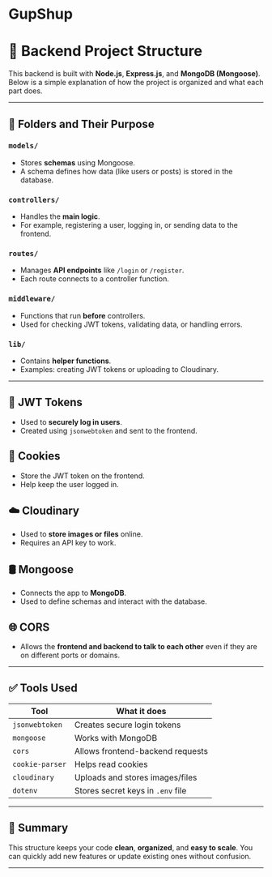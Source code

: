 # GupShup
# 🚀 Backend Project Structure

This backend is built with **Node.js**, **Express.js**, and **MongoDB (Mongoose)**. Below is a simple explanation of how the project is organized and what each part does.

---

## 📁 Folders and Their Purpose

### `models/`
- Stores **schemas** using Mongoose.
- A schema defines how data (like users or posts) is stored in the database.

### `controllers/`
- Handles the **main logic**.
- For example, registering a user, logging in, or sending data to the frontend.

### `routes/`
- Manages **API endpoints** like `/login` or `/register`.
- Each route connects to a controller function.

### `middleware/`
- Functions that run **before** controllers.
- Used for checking JWT tokens, validating data, or handling errors.

### `lib/`
- Contains **helper functions**.
- Examples: creating JWT tokens or uploading to Cloudinary.

---

## 🔐 JWT Tokens
- Used to **securely log in users**.
- Created using `jsonwebtoken` and sent to the frontend.

## 🍪 Cookies
- Store the JWT token on the frontend.
- Help keep the user logged in.

## ☁️ Cloudinary
- Used to **store images or files** online.
- Requires an API key to work.

## 🛢️ Mongoose
- Connects the app to **MongoDB**.
- Used to define schemas and interact with the database.

## 🌐 CORS
- Allows the **frontend and backend to talk to each other** even if they are on different ports or domains.

---

## ✅ Tools Used

| Tool           | What it does                      |
|----------------|-----------------------------------|
| `jsonwebtoken` | Creates secure login tokens       |
| `mongoose`     | Works with MongoDB                |
| `cors`         | Allows frontend-backend requests  |
| `cookie-parser`| Helps read cookies                |
| `cloudinary`   | Uploads and stores images/files   |
| `dotenv`       | Stores secret keys in `.env` file |

---

## 📌 Summary

This structure keeps your code **clean**, **organized**, and **easy to scale**. You can quickly add new features or update existing ones without confusion.

---

